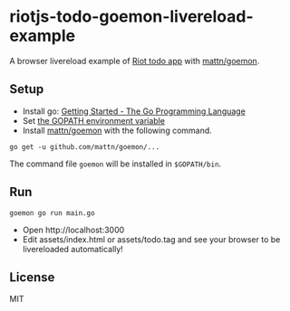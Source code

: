 riotjs-todo-goemon-livereload-example
=====================================

A browser livereload example of [Riot todo app](https://muut.com/riotjs/guide/) with [mattn/goemon](https://github.com/mattn/goemon).

## Setup

- Install go: [Getting Started - The Go Programming Language](http://golang.org/doc/install)
- Set [the GOPATH environment variable](https://golang.org/doc/code.html#GOPATH)
- Install [mattn/goemon](https://github.com/mattn/goemon) with the following command.

```
go get -u github.com/mattn/goemon/...
```

The command file `goemon` will be installed in `$GOPATH/bin`.

## Run

```
goemon go run main.go
```

- Open http://localhost:3000
- Edit assets/index.html or assets/todo.tag and see your browser to be livereloaded automatically!


## License
MIT
